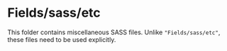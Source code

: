 # Fields/sass/etc

This folder contains miscellaneous SASS files. Unlike `"Fields/sass/etc"`, these files
need to be used explicitly.
